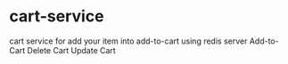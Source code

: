 # cart-service
cart service for add your item into add-to-cart using redis server
Add-to-Cart
Delete Cart
Update Cart
